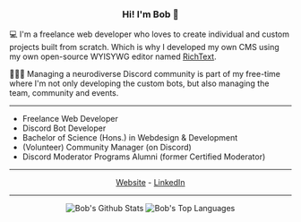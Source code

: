 <h3 align="center">Hi! I'm Bob 👋</h3>

💻 I'm a freelance web developer who loves to create individual and custom projects built from scratch. Which is why I developed my own CMS using my own open-source WYISYWG editor named <a href="https://github.com/webfashionist/RichText" target="_blank">RichText</a>.

🧑‍🤝‍🧑 Managing a neurodiverse Discord community is part of my free-time where I'm not only developing the custom bots, but also managing the team, community and events.

<hr>

- Freelance Web Developer
- Discord Bot Developer
- Bachelor of Science (Hons.) in Webdesign & Development
- (Volunteer) Community Manager (on Discord)
- Discord Moderator Programs Alumni (former Certified Moderator)

<hr>

<p align="center">
    <a href="https://webfashion.eu" target="_blank">Website</a> - <a href="https://www.linkedin.com/in/schockweiler/" target="_blank">LinkedIn</a>
</p>

<hr>

<p align="center">
    <img alt="Bob's Github Stats" src="https://github-readme-stats.vercel.app/api?username=webfashionist&count_private=true&&show_icons=true&theme=dracula&hide_border=true" />
    <img alt="Bob's Top Languages" src="https://github-readme-stats.vercel.app/api/top-langs/?username=webfashionist&layout=compact&theme=dracula&count_private=true&hide_border=true" />
</p>
